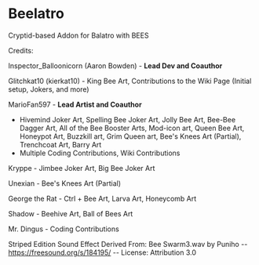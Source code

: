 # Beelatro
Cryptid-based Addon for Balatro with BEES







Credits:

Inspector_Balloonicorn (Aaron Bowden) - **Lead Dev and Coauthor**

Glitchkat10 (kierkat10) - King Bee Art, Contributions to the Wiki Page (Initial setup, Jokers, and more)

MarioFan597 - **Lead Artist and Coauthor** 
- Hivemind Joker Art, Spelling Bee Joker Art, Jolly Bee Art, Bee-Bee Dagger Art, All of the Bee Booster Arts, Mod-icon art, Queen Bee Art, Honeypot Art, Buzzkill art, Grim Queen art, Bee's Knees Art (Partial), Trenchcoat Art, Barry Art
- Multiple Coding Contributions, Wiki Contributions

Kryppe - Jimbee Joker Art, Big Bee Joker Art

Unexian - Bee's Knees Art (Partial)

George the Rat - Ctrl + Bee Art, Larva Art, Honeycomb Art

Shadow - Beehive Art, Ball of Bees Art

Mr. Dingus - Coding Contributions

Striped Edition Sound Effect Derived From: Bee Swarm3.wav by Puniho -- https://freesound.org/s/184195/ -- License: Attribution 3.0
